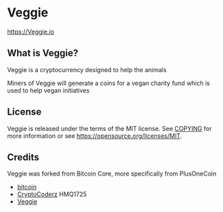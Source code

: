 Veggie
============

https://Veggie.io

What is Veggie?
---------------------

Veggie is a cryptocurrency designed to help the animals

Miners of Veggie will generate a coins for a vegan charity fund which is used to help vegan initiatives

License
-------

Veggie is released under the terms of the MIT license. See [COPYING](COPYING) for more
information or see https://opensource.org/licenses/MIT.

Credits
-------

Veggie was forked from Bitcoin Core, more specifically from PlusOneCoin
* [bitcoin](https://github.com/bitcoin/bitcoin)
* [CryptoCoderz](https://github.com/CryptoCoderz/Espers.git) HMQ1725
* [Veggie](https://github.com/Veggie/Veggie)
